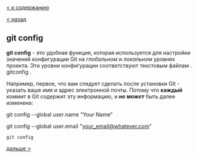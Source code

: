 [< к содержанию](./readme.md)

[< назад](./add.md)

## git config

**git config** - это удобная функция, которая используется для настройки значений конфигурации Git на *глобальном* и *локальном* уровнях проекта. Эти уровни конфигурации соответствуют текстовым файлам . gitconfig .

Например, первое, что вам следует сделать после установки Git - указать ваше имя и адрес электронной почты. Потому что **каждый** коммит в Git содержит эту информацию, и ***не может*** быть далее изменена:

git config --global user.name "Your Name"

git config --global user.email "your_email@whatever.com"


```bash=
git config
```

[дальше >](./initadd.md)